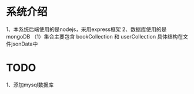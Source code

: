 # 系统介绍
1、本系统后端使用的是nodejs，采用express框架
2、数据库使用的是 mongoDB 
（1）集合主要包含 bookCollection 和 userCollection 具体结构在文件jsonData中

# TODO
1、添加mysql数据库